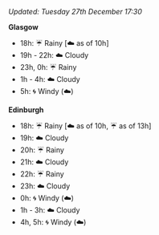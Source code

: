 *Updated: Tuesday 27th December 17:30*

**Glasgow**

* 18h: :umbrella: Rainy [:cloud: as of 10h]
* 19h - 22h: :cloud: Cloudy
* 23h, 0h: :umbrella: Rainy
* 1h - 4h: :cloud: Cloudy
* 5h: :cyclone: Windy (:cloud:)

**Edinburgh**

* 18h: :umbrella: Rainy [:cloud: as of 10h, :umbrella: as of 13h]
* 19h: :cloud: Cloudy
* 20h: :umbrella: Rainy
* 21h: :cloud: Cloudy
* 22h: :umbrella: Rainy
* 23h: :cloud: Cloudy
* 0h: :cyclone: Windy (:cloud:)
* 1h - 3h: :cloud: Cloudy
* 4h, 5h: :cyclone: Windy (:cloud:)
